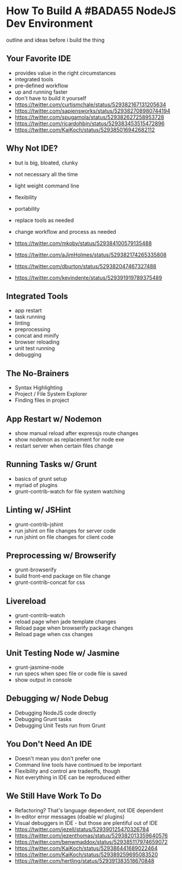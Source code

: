 # How To Build A #BADA55 NodeJS Dev Environment

outline and ideas before i build the thing

## Your Favorite IDE

* provides value in the right circumstances
* integrated tools
* pre-defined workflow
* up and running faster
* don't have to build it yourself
* https://twitter.com/curtismchale/status/529382167131205634
* https://twitter.com/sapiensworks/status/529382708980744194
* https://twitter.com/spugamola/status/529382627258953728
* https://twitter.com/ricardohbin/status/529383453515472896
* https://twitter.com/KaiKoch/status/529385016942682112

## Why Not IDE?

* but is big, bloated, clunky
* not necessary all the time

* light weight command line
* flexibility
* portability
* replace tools as needed
* change workflow and process as needed
* https://twitter.com/mkoby/status/529384100579135488
* https://twitter.com/aJimHolmes/status/529382174265335808
* https://twitter.com/dburton/status/529382047467327488
* https://twitter.com/kevindente/status/529391919789375489

## Integrated Tools

* app restart
* task running
* linting
* preprocessing
* concat and minify
* browser reloading
* unit test running
* debugging

## The No-Brainers

* Syntax Highlighting
* Project / File System Explorer
* Finding files in project

## App Restart w/ Nodemon

* show manual reload after expressjs route changes
* show nodemon as replacement for node exe
* restart server when certain files change

## Running Tasks w/ Grunt

* basics of grunt setup
* myriad of plugins
* grunt-contrib-watch for file system watching

## Linting w/ JSHint

* grunt-contrib-jshint
* run jshint on file changes for server code
* run jshint on file changes for client code

## Preprocessing w/ Browserify

* grunt-browserify
* build front-end package on file change
* grunt-contrib-concat for css

## Livereload

* grunt-contrib-watch
* reload page when jade template changes
* Reload page when browserify package changes
* Reload page when css changes

## Unit Testing Node w/ Jasmine

* grunt-jasmine-node
* run specs when spec file or code file is saved
* show output in console

## Debugging w/ Node Debug

* Debugging NodeJS code directly
* Debugging Grunt tasks
* Debugging Unit Tests run from Grunt

## You Don't Need An IDE

* Doesn't mean you don't prefer one
* Command line tools have continued to be important
* Flexibility and control are tradeoffs, though
* Not everything in IDE can be reproduced either

## We Still Have Work To Do

* Refactoring? That's language dependent, not IDE dependent
* In-editor error messages (doable w/ plugins)
* Visual debuggers in IDE - but those are plentiful out of IDE
* https://twitter.com/jezell/status/529390125470326784
* https://twitter.com/jezenthomas/status/529382013359640576
* https://twitter.com/benwmaddox/status/529385117974659072 
* https://twitter.com/KaiKoch/status/529386441689022464
* https://twitter.com/KaiKoch/status/529389259695083520
* https://twitter.com/hertling/status/529391383518670848

